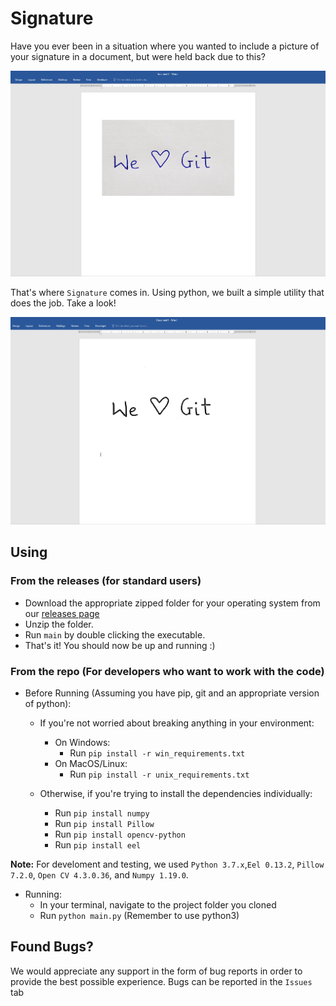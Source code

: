 # Signature
Have you ever been in a situation where you wanted to include a picture of your signature in a document, but were held back due to this?

![](images/orignal.png)

That's where `Signature` comes in. Using python, we built a simple utility that does the job. Take a look!

![](images/processed.png)

## Using

### From the releases (for standard users)

* Download the appropriate zipped folder for your operating system from our [releases page](https://github.com/dev-ved30/Signature/releases)
* Unzip the folder.
* Run `main` by double clicking the executable.
* That's it! You should now be up and running :)


### From the repo (For developers who want to work with the code)
* Before Running (Assuming you have pip, git and an appropriate version of python):
    * If you're not worried about breaking anything in your environment:
        * On Windows:
            * Run `pip install -r win_requirements.txt`
        * On MacOS/Linux:
            * Run `pip install -r unix_requirements.txt`
            
    * Otherwise, if you're trying to install the dependencies individually:
        * Run `pip install numpy`
        * Run `pip install Pillow`
        * Run `pip install opencv-python`
        * Run `pip install eel`

**Note:** For develoment and testing, we used `Python 3.7.x`,`Eel 0.13.2`, `Pillow 7.2.0`, `Open CV 4.3.0.36`, and `Numpy 1.19.0`.

* Running: 
    * In your terminal, navigate to the project folder you cloned
    * Run `python main.py` (Remember to use python3)
     
## Found Bugs?

We would appreciate any support in the form of bug reports in order to provide the best possible experience. Bugs can be reported in the `Issues` tab
